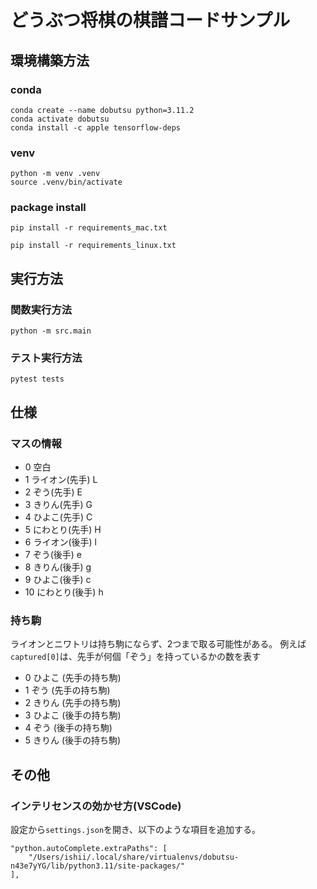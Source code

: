# どうぶつ将棋の棋譜コードサンプル

## 環境構築方法
### conda
```
conda create --name dobutsu python=3.11.2
conda activate dobutsu
conda install -c apple tensorflow-deps
```

### venv
```
python -m venv .venv
source .venv/bin/activate
```
### package install
```
pip install -r requirements_mac.txt
```
```
pip install -r requirements_linux.txt
```

## 実行方法
### 関数実行方法
```
python -m src.main
```
### テスト実行方法
```
pytest tests
```

## 仕様

### マスの情報

* 0 空白
* 1 ライオン(先手) L
* 2 ぞう(先手) E
* 3 きりん(先手) G
* 4 ひよこ(先手) C
* 5 にわとり(先手) H
* 6 ライオン(後手) l
* 7 ぞう(後手) e 
* 8 きりん(後手) g
* 9 ひよこ(後手) c
* 10 にわとり(後手) h

### 持ち駒 

ライオンとニワトリは持ち駒にならず、2つまで取る可能性がある。
例えば`captured[0]`は、先手が何個「ぞう」を持っているかの数を表す

* 0 ひよこ (先手の持ち駒)
* 1 ぞう (先手の持ち駒)
* 2 きりん (先手の持ち駒)
* 3 ひよこ (後手の持ち駒)
* 4 ぞう (後手の持ち駒)
* 5 きりん (後手の持ち駒)

## その他
### インテリセンスの効かせ方(VSCode)
設定から`settings.json`を開き、以下のような項目を追加する。
```
"python.autoComplete.extraPaths": [
    "/Users/ishii/.local/share/virtualenvs/dobutsu-n43e7yYG/lib/python3.11/site-packages/"
],
```
